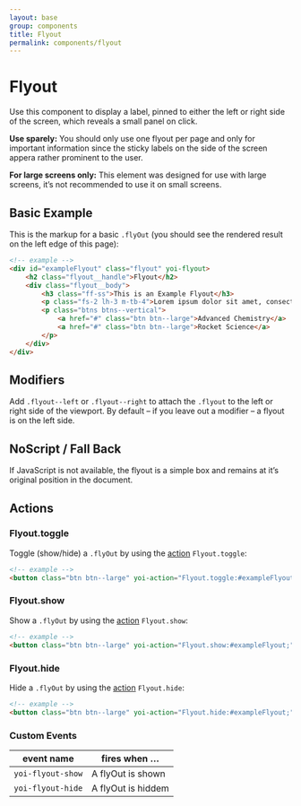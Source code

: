 ```yaml
---
layout: base
group: components
title: Flyout
permalink: components/flyout
---
```


# Flyout

<p class="intro">Use this component to display a label, pinned to either the left or right side of the screen, which reveals a small panel on click.</p>

<p class="hint hint--primary"><b>Use sparely:</b> You should only use one flyout per page and only for important information since the sticky labels on the side of the screen appera rather prominent to the user.</p>
<p class="hint hint--negative"><b>For large screens only:</b> This element was designed for use with large screens, it’s not recommended to use it on small screens.</p>

## Basic Example

This is the markup for a basic `.flyOut` (you should see the rendered result on the left edge of this page):

```html
<!-- example -->
<div id="exampleFlyout" class="flyout" yoi-flyout>
    <h2 class="flyout__handle">Flyout</h2>
    <div class="flyout__body">
        <h3 class="ff-ss">This is an Example Flyout</h3>
        <p class="fs-2 lh-3 m-tb-4">Lorem ipsum dolor sit amet, consectetur adipisicing elit, sed do eiusmod tempor incididunt ut labore et dolore magna.</p>
        <p class="btns btns--vertical">
            <a href="#" class="btn btn--large">Advanced Chemistry</a>
            <a href="#" class="btn btn--large">Rocket Science</a>
        </p>
    </div>
</div>
```

## Modifiers

Add `.flyout--left` or `.flyout--right` to attach the `.flyout` to the left or right side of the viewport. By default – if you leave out a modifier – a flyout is on the left side.

## NoScript / Fall Back

If JavaScript is not available, the flyout is a simple box and remains at it’s original position in the document.

## Actions

### Flyout.toggle

Toggle (show/hide) a `.flyOut` by using the [action](actions/) `Flyout.toggle`:

```html
<!-- example -->
<button class="btn btn--large" yoi-action="Flyout.toggle:#exampleFlyout;">Toggle the FlyOut</button>
```

### Flyout.show

Show a `.flyOut` by using the [action](actions/) `Flyout.show`:

```html
<!-- example -->
<button class="btn btn--large" yoi-action="Flyout.show:#exampleFlyout;">Show the FlyOut</button>
```

### Flyout.hide

Hide a `.flyOut` by using the [action](actions/) `Flyout.hide`:

```html
<!-- example -->
<button class="btn btn--large" yoi-action="Flyout.hide:#exampleFlyout;">Hide the FlyOut</button>
```

### Custom Events

| event name        | fires when …       |
| ----------------- | ------------------ |
| `yoi-flyout-show` | A flyOut is shown  |
| `yoi-flyout-hide` | A flyOut is hiddem |